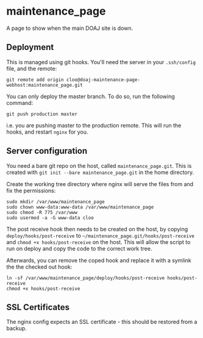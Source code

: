 # maintenance_page
A page to show when the main DOAJ site is down.

## Deployment

This is managed using git hooks. You'll need the server in your ```.ssh/config``` file,
and the remote:

    git remote add origin cloo@doaj-maintenance-page-webhost:maintenance_page.git

You can only deploy the master branch. To do so, run the following command:

    git push production master
    
i.e. you are pushing master to the production remote. This will run the hooks, and
restart ```nginx``` for you.

## Server configuration

You need a bare git repo on the host, called ```maintenance_page.git```. This is created
with ```git init --bare maintenance_page.git``` in the home directory.

Create the working tree directory where nginx will serve the files from and fix the
permissions:

    sudo mkdir /var/www/maintenance_page
    sudo chown www-data:www-data /var/www/maintenance_page
    sudo chmod -R 775 /var/www
    sudo usermod -a -G www-data cloo

The post receive hook then needs to be created on the host, by copying
```deploy/hooks/post-receive``` to ```~/maintenance_page.git/hooks/post-receive``` and
```chmod +x hooks/post-receive``` on the host. This will allow the script to run on
deploy and copy the code to the correct work tree.

Afterwards, you can remove the coped hook and replace it with a symlink the the checked
out hook:

    ln -sf /var/www/maintenance_page/deploy/hooks/post-receive hooks/post-receive
    chmod +x hooks/post-receive
    
## SSL Certificates

The nginx config expects an SSL certificate - this should be restored from a backup.
